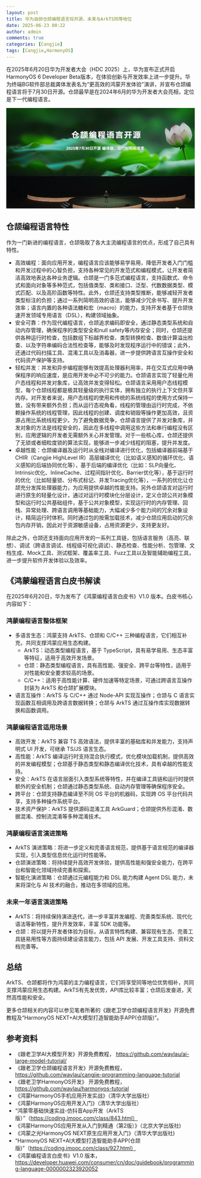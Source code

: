 ```yaml
---
layout: post
title: 华为自研仓颉编程语言将开源，未来与ArkTS同等地位
date: 2025-06-23 00:22
author: admin
comments: true
categories: [Cangjie]
tags: [Cangjie,HarmonyOS]
---
```


在2025年6月20日华为开发者大会（HDC 2025）上，华为宣布正式开启HarmonyOS 6 Developer Beta版本，在体验创新与开发效率上进一步提升。华为终端BG软件部总裁龚体发表名为“更高效的鸿蒙开发体验”演讲，并宣布仓颉编程语言将于7月30日开源。仓颉最早是在2024年6月的华为开发者大会亮相，定位是下一代编程语言。

<!-- more -->

![华为自研仓颉编程语言将开源](/images/post/20250623-cangjie-open.png)


## 仓颉编程语言特性

作为一门新进的编程语言，仓颉吸取了各大主流编程语言的优点，形成了自己具有特性。

* 高效编程：面向应用开发，编程语言应该能够易学易用，降低开发者入门门槛和开发过程中的心智负担，支持各种常见的开发范式和编程模式，让开发者简洁高效地表达各种业务逻辑。仓颉是一门多范式编程语言，支持函数式、命令式和面向对象等多种范式，包括值类型、类和接口、泛型、代数数据类型、模式匹配、以及高阶函数等特性。此外，仓颉还支持类型推断，能够减轻开发者类型标注的负担；通过一系列简明高效的语法，能够减少冗余书写、提升开发效率；语言内置的各种语法糖和宏（macro）的能力，支持开发者基于仓颉快速开发领域专用语言（DSL），构建领域抽象。
* 安全可靠：作为现代编程语言，仓颉追求编码即安全，通过静态类型系统和自动内存管理，确保程序的类型安全和null safety等内存安全；同时，仓颉还提供各种运行时检查，包括数组下标越界检查、类型转换检查、数值计算溢出检查、以及字符串编码合法性检查等，能够及时发现程序运行中的错误；此外，还通过代码扫描工具、混淆工具以及消毒器，进一步提供跨语言互操作安全和代码资产保护等支持。
* 轻松并发：并发和异步编程能够有效提高处理器利用率，并在交互式应用中确保程序的响应速度，是应用开发中必不可少的能力。仓颉语言实现了轻量化用户态线程和并发对象库，让高效并发变得轻松。仓颉语言采用用户态线程模型，每个仓颉线程都是极其轻量级的执行实体，拥有独立的执行上下文但共享内存。对开发者来说，用户态线程的使用和传统的系统线程的使用方式保持一致，没有带来额外负担；而从运行态视角看，线程的管理由运行时完成，不依赖操作系统的线程管理，因此线程的创建、调度和销毁等操作更加高效，且资源占用比系统线程更少。为了避免数据竞争，仓颉语言提供了并发对象库，并发对象的方法是线程安全的，因此在多线程中调用这些方法和串行编程没有区别，应用逻辑的开发者无需额外关心并发管理。对于一些核心库，仓颉还提供了无锁或者细粒度锁的算法实现，能够进一步减少线程的阻塞，提升并发度。
* 卓越性能：仓颉编译器及运行时从全栈对编译进行优化，包括编译器前端基于CHIR（Cangjie HighLevel IR）高层编译优化（比如语义感知的循环优化、语义感知的后端协同优化等），基于后端的编译优化（比如：SLP向量化、Intrinsic优化、InlineCache、过程间指针优化、Barrier优化等），基于运行时的优化（比如轻量锁、分布式标记、并发Tracing优化等），一系列的优化让仓颉充分发挥处理器能力，为应用提供卓越的性能支持。另外仓颉语言对运行时进行原生的轻量化设计，通过对运行时模块化分层设计，定义仓颉公共对象模型和运行时公共基础组件，基于公共对象模型，实现运行时的内存管理、回栈、异常处理、跨语言调用等基础能力，大幅减少多个能力间的冗余对象设计，精简运行时体积。同时通过包的按需加载技术，减少仓颉应用启动的冗余包内存开销，因此对于资源敏感设备，占用资源更少，支持更友好。

除此之外，仓颉还支持面向应用开发的一系列工具链，包括语言服务（高亮、联想）、调试（跨语言调试、线程级可视化调试）、静态检查、性能分析、包管理、文档生成、Mock工具、测试框架、覆盖率工具、Fuzz工具以及智能辅助编程工具，进一步提升软件开发体验以及效率。


## 《鸿蒙编程语言白皮书解读

在2025年6月20日，华为发布了《鸿蒙编程语言白皮书》V1.0 版本。白皮书核心内容如下：

### 鸿蒙编程语言整体框架

* 多语言生态：鸿蒙支持 ArkTS、仓颉和 C/C++ 三种编程语言，它们相互补充，共同支撑鸿蒙应用生态构建。
  * ArkTS：动态类型编程语言，基于 TypeScript，具有易学易用、生态丰富等特征，适用于高效开发场景。
  * 仓颉：静态类型编程语言，具有高性能、强安全、跨平台等特性，适用于对性能和安全要求较高的场景。
  * C/C++：适用于高性能计算、硬件加速等特定场景，可通过跨语言互操作封装为 ArkTS 和仓颉扩展模块。
* 语言互操作：ArkTS 与 C/C++ 通过 Node-API 实现互操作；仓颉与 C 语言实现函数互相调用及跨语言数据转换；仓颉与 ArkTS 通过互操作库实现数据转换和函数调用。


### 鸿蒙编程语言适用场景

* 高效开发：ArkTS 兼容 TS 高效语法，提供丰富的基础库和并发能力，支持声明式 UI 开发，可继承 TS/JS 语言生态。
* 高性能：ArkTS 编译运行时支持混合执行模式，优化模块加载机制，提供高效的并发编程模型；仓颉基于静态类型和静态编译优化技术，具有卓越的性能支持。
* 安全：ArkTS 在语言层面引入类型系统等特性，并在编译工具链和运行时提供额外的安全机制；仓颉通过静态类型系统、自动内存管理等确保程序安全。
* 跨平台：仓颉支持静态编译至不同 OS 平台的机器码，实现跨 OS 平台代码共享，支持多种操作系统平台。
* 技术资产保护：ArkTS 提供源码混淆工具 ArkGuard；仓颉提供外形混淆、数据混淆、控制流混淆等多种混淆技术。
 

### 鸿蒙编程语言演进策略

* ArkTS 演进策略：将进一步定义和完善语言规范，提供基于语言规范的编译器实现，引入类型信息优化运行时性能等。
* 仓颉演进策略：将持续提升高效开发体验，提供高性能和强安全能力，在跨平台和智能化领域持续完善和探索。
* 智能化演进策略：仓颉通过元编程能力和 DSL 能力构建 Agent DSL 能力，未来将深化与 AI 技术的融合，推动在多领域的应用。
 

### 未来一年语言演进策略

* ArkTS：将持续保持演进迭代，进一步丰富并发编程、完善类型系统、现代化语法等新特性，提升开发效率，丰富 SDK 功能等。
* 仓颉：将以提升开发者体验为目标，从语言特性构建、兼容现有生态、完善工具链易用性等方面持续建设语言能力，包括 API 发展、开发工具支持、资料文档完善等。


## 总结

ArkTS、仓颉都将作为鸿蒙的主力编程语言，它们将享受同等地位优势相补，共同支撑鸿蒙应用生态构建。ArkTS有先发优势，API库比较丰富；仓颉后发奋进，天然高性能和安全。


更多仓颉相关的内容可以参见笔者所著的《跟老卫学仓颉编程语言开发》开源免费教程及“HarmonyOS NEXT+AI大模型打造智能助手APP(仓颉版)”。


## 参考资料

* 《跟老卫学AI大模型开发》开源免费教程， https://github.com/waylau/ai-large-model-tutorial/
* 《跟老卫学仓颉编程语言开发》开源免费教程， https://github.com/waylau/cangjie-programming-language-tutorial
* 《跟老卫学HarmonyOS开发》 开源免费教程，https://github.com/waylau/harmonyos-tutorial
* 《鸿蒙HarmonyOS手机应用开发实战》（清华大学出版社）
* 《鸿蒙HarmonyOS应用开发入门》（清华大学出版社）
* “鸿蒙零基础快速实战-仿抖音App开发（ArkTS版）”（https://coding.imooc.com/class/843.html）
* 《鸿蒙HarmonyOS应用开发从入门到精通（第2版）》（北京大学出版社)
* 《鸿蒙之光HarmonyOS NEXT原生应用开发入门》（清华大学出版社)
* “HarmonyOS NEXT+AI大模型打造智能助手APP(仓颉版)”（https://coding.imooc.com/class/927.html）
* 《鸿蒙编程语言白皮书》V1.0 版本，https://developer.huawei.com/consumer/cn/doc/guidebook/programming-language-0000002323920052


